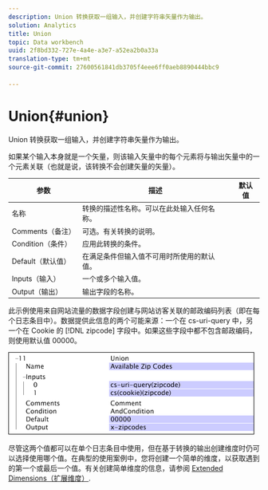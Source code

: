 ```yaml
---
description: Union 转换获取一组输入，并创建字符串矢量作为输出。
solution: Analytics
title: Union
topic: Data workbench
uuid: 2f8bd332-727e-4a4e-a3e7-a52ea2b0a33a
translation-type: tm+mt
source-git-commit: 27600561841db3705f4eee6ff0aeb8890444bbc9

---
```



# Union{#union}

Union 转换获取一组输入，并创建字符串矢量作为输出。

如果某个输入本身就是一个矢量，则该输入矢量中的每个元素将与输出矢量中的一个元素关联（也就是说，该转换不会创建矢量的矢量）。

| 参数 | 描述 | 默认值 |
|---|---|---|
| 名称 | 转换的描述性名称。可以在此处输入任何名称。 |  |
| Comments（备注） | 可选。有关转换的说明。 |  |
| Condition（条件） | 应用此转换的条件。 |  |
| Default（默认值） | 在满足条件但输入值不可用时所使用的默认值。 |  |
| Inputs（输入） | 一个或多个输入值。 |  |
| Output（输出） | 输出字段的名称。 |  |

此示例使用来自网站流量的数据字段创建与网站访客关联的邮政编码列表（即在每个日志条目中）。数据提供此信息的两个可能来源：一个在 cs-uri-query 中，另一个在 Cookie 的 [!DNL zipcode] 字段中。如果这些字段中都不包含邮政编码，则使用默认值 00000。

![](assets/cfg_TransformationType_Union.png)

尽管这两个值都可以在单个日志条目中使用，但在基于转换的输出创建维度时仍可以选择使用哪个值。在典型的使用案例中，您将创建一个简单的维度，以获取遇到的第一个或最后一个值。有关创建简单维度的信息，请参阅 [Extended Dimensions（扩展维度）](../../../../../home/c-dataset-const-proc/c-ex-dim/c-abt-ex-dim.md).

